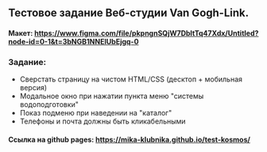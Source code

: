 ## Тестовое задание Веб-студии Van Gogh-Link.

#### Макет: https://www.figma.com/file/pkpngnSQjW7DbltTq47Xdx/Untitled?node-id=0-1&t=3bNGB1NNEIUbEjgq-0

### Задание:

- Сверстать страницу на чистом HTML/CSS (десктоп + мобильная версия)
- Модальное окно при нажатии пункта меню "системы водоподготовки"
- Показ подменю при наведении на "каталог"
- Телефоны и почта должны быть кликабельными

#### Ссылка на github pages: https://mika-klubnika.github.io/test-kosmos/
